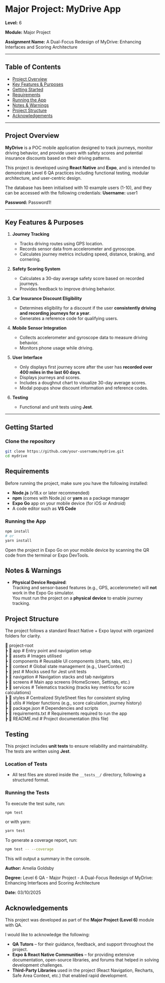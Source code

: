 # Major Project: MyDrive App

**Level:** 6  

**Module:** Major Project

**Assignment Name:** A Dual-Focus Redesign of MyDrive: Enhancing Interfaces and Scoring Architecture

---

## Table of Contents

- [Project Overview](#project-overview)
- [Key Features & Purposes](#key-features--purposes)
- [Getting Started](#getting-started)
- [Requirements](#requirements)
- [Running the App](#running-the-app)
- [Notes & Warnings](#notes--warnings)
- [Project Structure](#project-structure)
- [Acknowledgements](#acknowledgements)

---

## Project Overview

**MyDrive** is a POC mobile application designed to track journeys, monitor driving behavior, and provide users with safety scores and potential insurance discounts based on their driving patterns.

This project is developed using **React Native** and **Expo**, and is intended to demonstrate Level 6 QA practices including functional testing, modular architecture, and user-centric design.

The database has been initialised with 10 example users (1-10), and they can be accessed with the following credentials:
**Username:** user1

**Password:** Password1!

---

## Key Features & Purposes

1. **Journey Tracking**

   - Tracks driving routes using GPS location.
   - Records sensor data from accelerometer and gyroscope.
   - Calculates journey metrics including speed, distance, braking, and cornering.

2. **Safety Scoring System**

   - Calculates a 30-day average safety score based on recorded journeys.
   - Provides feedback to improve driving behavior.

3. **Car Insurance Discount Eligibility**

   - Determines eligibility for a discount if the user **consistently driving and recording journeys for a year**.
   - Generates a reference code for qualifying users.

4. **Mobile Sensor Integration**

   - Collects accelerometer and gyroscope data to measure driving behavior.
   - Monitors phone usage while driving.

5. **User Interface**

   - Only displays first journey score after the user has **recorded over 400 miles in the last 60 days**.
   - Displays journeys and scores.
   - Includes a doughnut chart to visualize 30-day average scores.
   - Modal popups show discount information and reference codes.

6. **Testing**
   - Functional and unit tests using **Jest**.

---

## Getting Started

### Clone the repository

```bash
git clone https://github.com/your-username/mydrive.git
cd mydrive
```

## Requirements

Before running the project, make sure you have the following installed:

- **Node.js** (v18.x or later recommended)
- **npm** (comes with Node.js) or **yarn** as a package manager
- **Expo Go** app on your mobile device (for iOS or Android)
- A code editor such as **VS Code**

### Running the App

```bash
npm install
# or
yarn install
```

Open the project in Expo Go on your mobile device by scanning the QR code from the terminal or Expo DevTools.

## Notes & Warnings

- **Physical Device Required**:  
  Tracking and sensor-based features (e.g., GPS, accelerometer) will **not** work in the Expo Go simulator.  
  You must run the project on a **physical device** to enable journey tracking.

## Project Structure

The project follows a standard React Native + Expo layout with organized folders for clarity.

📂 project-root  
 ┣ 📂 app # Entry point and navigation setup  
 ┣ 📂 assets # Images utilised  
 ┣ 📂 components # Reusable UI components (charts, tabs, etc.)  
 ┣ 📂 context # Global state management (e.g., UserContext)  
 ┣ 📂 jest # Mocks used for Jest unit tests  
 ┣ 📂 navigation # Navigation stacks and tab navigators  
 ┣ 📂 screens # Main app screens (HomeScreen, Settings, etc.)  
 ┣ 📂 services # Telematics tracking (tracks key metrics for score calculations)  
 ┣ 📂 styles # Centralized StyleSheet files for consistent styling  
 ┣ 📂 utils # Helper functions (e.g., score calculation, journey history)  
 ┣ 📜 package.json # Dependencies and scripts  
 ┣ 📜 requirements.txt # Requirements required to run the app  
 ┣ 📜 README.md # Project documentation (this file)

## Testing

This project includes **unit tests** to ensure reliability and maintainability.  
The tests are written using **Jest**.

### Location of Tests

- All test files are stored inside the `__tests__/` directory, following a structured format.

### Running the Tests

To execute the test suite, run:

```bash
npm test
```

or with yarn:

```bash
yarn test
```

To generate a coverage report, run:

```bash
npm test -- --coverage
```

This will output a summary in the console.

**Author:** Amelia Goldsby

**Degree:** Level 6 QA - Major Project - A Dual-Focus Redesign of MyDrive: Enhancing Interfaces and Scoring Architecture

**Date:** 03/10/2025

## Acknowledgements

This project was developed as part of the **Major Project (Level 6)** module with QA.

I would like to acknowledge the following:

- **QA Tutors** – for their guidance, feedback, and support throughout the project.
- **Expo & React Native Communities** – for providing extensive documentation, open-source libraries, and forums that helped in solving development challenges.
- **Third-Party Libraries** used in the project (React Navigation, Recharts, Safe Area Context, etc.) that enabled rapid development.
